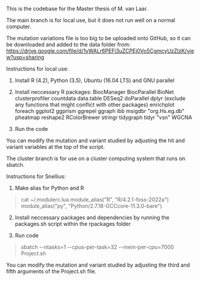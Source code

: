 This is the codebase for the Master thesis of M. van Laar.

The main branch is for local use, but it does not run well on a normal computer.

The mutation variations file is too big to be uploaded onto GitHub, so it can be downloaded and added to the data folder from: https://drive.google.com/file/d/1vWALr6PEFi3uZCPEj0Vo5CgmcyUzZlzK/view?usp=sharing

Instructions for local use:
1. Install R (4.2), Python (3.5), Ubuntu (16.04 LTS) and GNU parallel
   
2. Install neccessary R packages:
   BiocManager
   BiocParallel
   BioNet
   clusterprofiler
   countdata
   data.table
   DESeq2
   doParallel
   dplyr (exclude any functions that might conflict with other packages)
   enrichplot
   foreach
   ggplot2
   ggprism
   ggrepel
   ggraph
   ibb
   msigdbr
   "org.Hs.eg.db"
   pheatmap
   reshape2
   RColorBrewer
   stringr
   tidygraph
   tidyr
   "vsn"
   WGCNA

3. Run the code

You can modify the mutation and variant studied by adjusting the hit and variant variables at the top of the script.

The cluster branch is for use on a cluster computing system that runs on sbatch.

Instructions for Snellius:
1. Make alias for Python and R
  > cat ~/.modulerc.lua
  > module_alias("R", "R/4.2.1-foss-2022a")
  > module_alias("py", "Python/2.7.18-GCCcore-11.3.0-bare")

2. Install neccessary packages and dependencies by running the packages.sh script within the rpackages folder

3. Run code
  > sbatch --ntasks=1 --cpus-per-task=32 --mem-per-cpu=7000 Project.sh

You can modify the mutation and variant studied by adjusting the third and fifth arguments of the Project.sh file.
